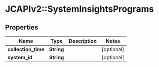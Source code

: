 # JCAPIv2::SystemInsightsPrograms

## Properties
Name | Type | Description | Notes
------------ | ------------- | ------------- | -------------
**collection_time** | **String** |  | [optional] 
**system_id** | **String** |  | [optional] 


